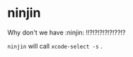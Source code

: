 # ninjin

Why don't we have :ninjin: !!?!?!?!?!?!??!?

```ninjin``` will call ```xcode-select -s``` .
